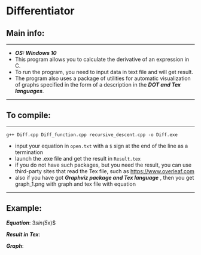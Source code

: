 # Differentiator

## Main info:
____
- ***OS: Windows 10***
- This program allows you to calculate the derivative of an expression in C.
- To run the program, you need to input data in text file and will get result.
- The program also uses a package of utilities for automatic visualization of graphs specified in the form of a description in the ***DOT and Tex languages***.
____

## To compile:

____

```g++ Diff.cpp Diff_function.cpp recursive_descent.cpp -o Diff.exe ```

- input your equation in ```open.txt``` with a ```$``` sign at the end of the line as a termination
- launch the .exe file and get the result in ```Result.tex```
- if you do not have such packages, but you need the result, you can use third-party sites that read the Tex file, such as https://www.overleaf.com
- also if you have got ***Graphviz package and Tex language*** , then you get graph_1.png with graph and tex file with equation
____

## Example:

___Equation___: 3*sin(5*x)$

___Result in Tex___: 


___Graph___:
